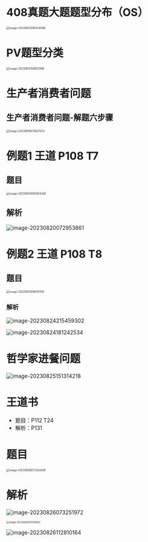# 408真题大题题型分布（OS）

<img src="https://cvp.oss-cn-shanghai.aliyuncs.com/picgo/202308120950942.png" alt="image-20230812095024546" style="zoom:50%;" />



# PV题型分类

<img src="https://cvp.oss-cn-shanghai.aliyuncs.com/picgo/202308121048704.png" alt="image-20230812104812566" style="zoom:50%;" />



# 生产者消费者问题



## 生产者消费者问题-解题六步骤

<img src="https://cvp.oss-cn-shanghai.aliyuncs.com/picgo/202308192138237.png" alt="image-20230819213827023" style="zoom:50%;" />



# 例题1 王道 P108 T7



## 题目

<img src="https://cvp.oss-cn-shanghai.aliyuncs.com/picgo/202308200939471.png" alt="image-20230820093924340" style="zoom: 50%;" />



## 解析

![image-20230820072953861](https://cvp.oss-cn-shanghai.aliyuncs.com/picgo/202308200729128.png)



# 例题2 王道 P108 T8



## 题目

<img src="https://cvp.oss-cn-shanghai.aliyuncs.com/picgo/202308200941225.png" alt="image-20230820094141155" style="zoom: 50%;" />



### 解析

![image-20230824215459302](https://cvp.oss-cn-shanghai.aliyuncs.com/picgo/202308242154574.png)

![image-20230824181242534](https://cvp.oss-cn-shanghai.aliyuncs.com/picgo/202308241812099.png)



# 哲学家进餐问题

![image-20230825151314218](https://cvp.oss-cn-shanghai.aliyuncs.com/picgo/202308251513798.png)



# 王道书 

* 题目：P112 T24
* 解析：P131



# 题目

<img src="https://cvp.oss-cn-shanghai.aliyuncs.com/picgo/202308260733407.png" alt="image-20230826073324326" style="zoom: 50%;" />



# 解析

![image-20230826073251972](https://cvp.oss-cn-shanghai.aliyuncs.com/picgo/202308260732258.png)

<img src="https://cvp.oss-cn-shanghai.aliyuncs.com/picgo/202308261011324.png" alt="image-20230826101109852" style="zoom: 45%;" />

![image-20230826112810164](https://cvp.oss-cn-shanghai.aliyuncs.com/picgo/202308261128565.png)

